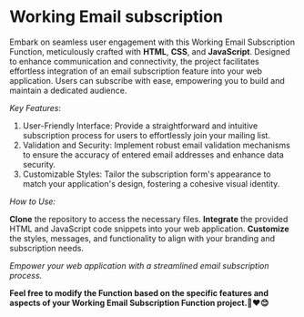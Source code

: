 # Working Email subscription

Embark on seamless user engagement with this Working Email Subscription Function, meticulously crafted with **HTML**, **CSS**, and **JavaScript**. Designed to enhance communication and connectivity, the project facilitates effortless integration of an email subscription feature into your web application. Users can subscribe with ease, empowering you to build and maintain a dedicated audience.

_Key Features_:
1. User-Friendly Interface: Provide a straightforward and intuitive subscription process for users to effortlessly join your mailing list.
2. Validation and Security: Implement robust email validation mechanisms to ensure the accuracy of entered email addresses and enhance data security.
3. Customizable Styles: Tailor the subscription form's appearance to match your application's design, fostering a cohesive visual identity.


_How to Use:_

**Clone** the repository to access the necessary files.
**Integrate** the provided HTML and JavaScript code snippets into your web application.
**Customize** the styles, messages, and functionality to align with your branding and subscription needs.

_Empower your web application with a streamlined email subscription process._

**Feel free to modify the Function based on the specific features and aspects of your Working Email Subscription Function project.🙌❤😊**
